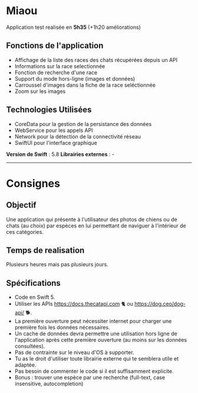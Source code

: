 # Miaou

Application test realisée en **5h35**  (+1h20 améliorations)

## Fonctions de l'application

- Affichage de la liste des races des chats récupérées depuis un API
- Informations sur la race selectionnée
- Fonction de recherche d'une race
- Support du mode hors-ligne (images et données)
- Carroussel d'images dans la fiche de la race seléctionnée
- Zoom sur les images

## Technologies Utilisées

- CoreData pour la gestion de la persistance des données
- WebService pour les appels API
- Network pour la détection de la connectivité réseau
- SwiftUI pour l'interface graphique

**Version de Swift** : 5.8
**Librairies externes** :  -


---

# Consignes

## Objectif

Une application qui présente à l'utilisateur des photos de chiens ou de chats (au choix) par espèces en lui permettant de naviguer à l'intérieur de ces catégories.

## Temps de realisation

Plusieurs heures mais pas plusieurs jours.

## Spécifications

  * Code en Swift 5.
  * Utiliser les APIs https://docs.thecatapi.com 🐈 ou https://dog.ceo/dog-api/ 🐕.
  * La première ouverture peut nécessiter internet pour charger une première fois les données nécessaires.
  * Un cache de données devra permettre une utilisation hors ligne de l'application après cette première ouverture (au moins sur les données consultées).
  * Pas de contrainte sur le niveau d'OS à supporter.
  * Tu as le droit d'utiliser toute librairie externe qui te semblera utile et adaptée.
  * Pas besoin de commenter le code si il est suffisamment explicite.
  * Bonus : trouver une espèce par une recherche (full-text, case insensitive, autocompletion)
